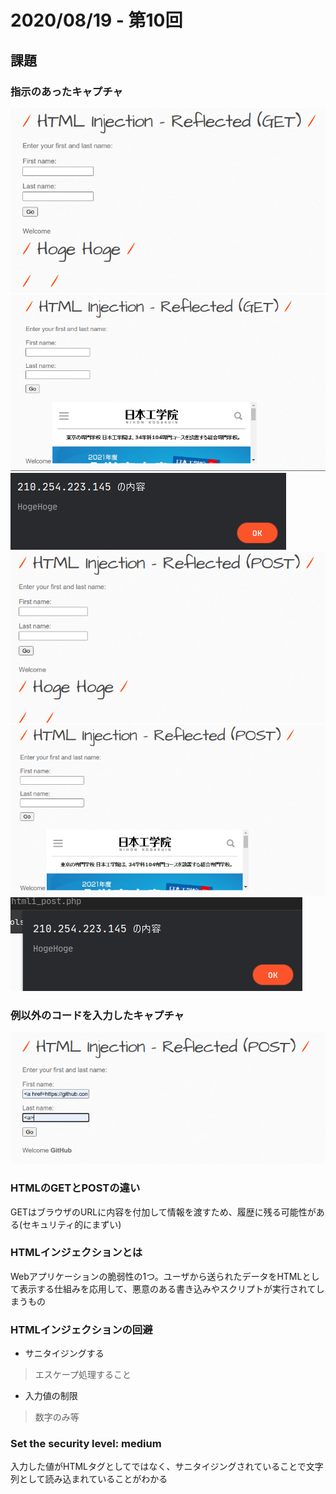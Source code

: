 # 2020/08/19 - 第10回

## 課題

### 指示のあったキャプチャ

![2020-08-19_13-41.png](8oeCArgqs-2020-08-19_13-41.png)
![2020-08-19_13-42.png](KEfmsFWkf-2020-08-19_13-42.png)
![2020-08-19_13-42_1.png](-yFvP2aXu-2020-08-19_13-42_1.png)
![2020-08-19_13-43.png](UAzQPgyPP-2020-08-19_13-43.png)
![2020-08-19_13-43_1.png](PpMpF9sjm-2020-08-19_13-43_1.png)
![2020-08-19_13-43_2.png](DRVo7eZos-2020-08-19_13-43_2.png)

### 例以外のコードを入力したキャプチャ

![2020-08-19_14-00.png](yLTlxU_SU-2020-08-19_14-00.png)

### HTMLのGETとPOSTの違い

GETはブラウザのURLに内容を付加して情報を渡すため、履歴に残る可能性がある(セキュリティ的にまずい)

### HTMLインジェクションとは

Webアプリケーションの脆弱性の1つ。ユーザから送られたデータをHTMLとして表示する仕組みを応用して、悪意のある書き込みやスクリプトが実行されてしまうもの

### HTMLインジェクションの回避

- サニタイジングする
> エスケープ処理すること
- 入力値の制限
> 数字のみ等

### Set the security level: medium

入力した値がHTMLタグとしてではなく、サニタイジングされていることで文字列として読み込まれていることがわかる